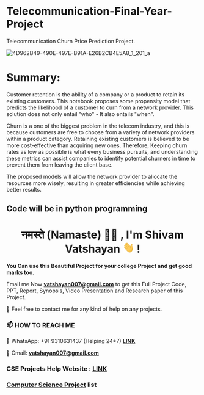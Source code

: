 # Telecommunication-Final-Year-Project
Telecommunication Churn Price Prediction Project. 

![4D962B49-490E-497E-B91A-E26B2CB4E5A8_1_201_a](https://user-images.githubusercontent.com/28294942/151219252-be9b56ea-27cd-43d6-a3eb-33141ef89b77.jpeg)


# Summary:

Customer retention is the ability of a company or a product to retain its existing customers. This notebook proposes some propensity model that predicts the likelihood of a customer to curn from a network provider. This solution does not only entail "who" - It also entails "when".

Churn is a one of the biggest problem in the telecom industry, and this is because customers are free to choose from a variety of network providers within a product category. Retaining existing customers is believed to be more cost-effective than acquiring new ones. Therefore, Keeping churn rates as low as possible is what every business pursuits, and understanding these metrics can assist companies to identify potential churners in time to prevent them from leaving the client base.

The proposed models will allow the network provider to allocate the resources more wisely, resulting in greater efficiencies while achieving better results.



## Code will be in python programming

<h1 align="center"> नमस्ते (Namaste) 🙏🏻 , I'm Shivam Vatshayan <img src="https://raw.githubusercontent.com/ABSphreak/ABSphreak/master/gifs/Hi.gif" width="30px"> ! </h1>

**You Can use this Beautiful Project for your college Project and get good marks too.**

Email me Now **vatshayan007@gmail.com** to get this Full Project Code, PPT, Report, Synopsis, Video Presentation and Research paper of this Project.

💌 Feel free to contact me for any kind of help on any projects.
 
### 📫 HOW TO REACH ME 

💬 WhatsApp: +91 9310631437 (Helping 24*7)  **[LINK](https://wa.me/message/CHWN2AHCPMAZK1)** 

💬 Gmail: **vatshayan007@gmail.com**


### CSE Projects Help Website : [LINK](https://www.cse-projects.com)
### [Computer Science Project](https://computerscienceproject.com) list 

